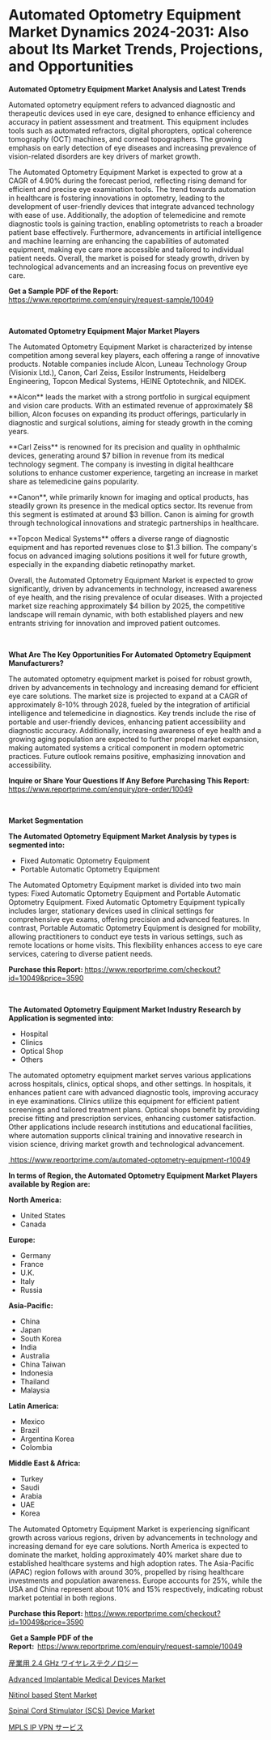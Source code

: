 <p><h1>Automated Optometry Equipment Market Dynamics 2024-2031: Also about Its Market Trends, Projections, and Opportunities</h1></p><p><strong>Automated Optometry Equipment Market Analysis and Latest Trends</strong></p>
<p><p>Automated optometry equipment refers to advanced diagnostic and therapeutic devices used in eye care, designed to enhance efficiency and accuracy in patient assessment and treatment. This equipment includes tools such as automated refractors, digital phoropters, optical coherence tomography (OCT) machines, and corneal topographers. The growing emphasis on early detection of eye diseases and increasing prevalence of vision-related disorders are key drivers of market growth.</p><p>The Automated Optometry Equipment Market is expected to grow at a CAGR of 4.90% during the forecast period, reflecting rising demand for efficient and precise eye examination tools. The trend towards automation in healthcare is fostering innovations in optometry, leading to the development of user-friendly devices that integrate advanced technology with ease of use. Additionally, the adoption of telemedicine and remote diagnostic tools is gaining traction, enabling optometrists to reach a broader patient base effectively. Furthermore, advancements in artificial intelligence and machine learning are enhancing the capabilities of automated equipment, making eye care more accessible and tailored to individual patient needs. Overall, the market is poised for steady growth, driven by technological advancements and an increasing focus on preventive eye care.</p></p>
<p><strong>Get a Sample PDF of the Report:&nbsp;</strong> <a href="https://www.reportprime.com/enquiry/request-sample/10049">https://www.reportprime.com/enquiry/request-sample/10049</a></p>
<p>&nbsp;</p>
<p><strong>Automated Optometry Equipment Major Market Players</strong></p>
<p><p>The Automated Optometry Equipment Market is characterized by intense competition among several key players, each offering a range of innovative products. Notable companies include Alcon, Luneau Technology Group (Visionix Ltd.), Canon, Carl Zeiss, Essilor Instruments, Heidelberg Engineering, Topcon Medical Systems, HEINE Optotechnik, and NIDEK.</p><p>**Alcon** leads the market with a strong portfolio in surgical equipment and vision care products. With an estimated revenue of approximately $8 billion, Alcon focuses on expanding its product offerings, particularly in diagnostic and surgical solutions, aiming for steady growth in the coming years.</p><p>**Carl Zeiss** is renowned for its precision and quality in ophthalmic devices, generating around $7 billion in revenue from its medical technology segment. The company is investing in digital healthcare solutions to enhance customer experience, targeting an increase in market share as telemedicine gains popularity.</p><p>**Canon**, while primarily known for imaging and optical products, has steadily grown its presence in the medical optics sector. Its revenue from this segment is estimated at around $3 billion. Canon is aiming for growth through technological innovations and strategic partnerships in healthcare.</p><p>**Topcon Medical Systems** offers a diverse range of diagnostic equipment and has reported revenues close to $1.3 billion. The company's focus on advanced imaging solutions positions it well for future growth, especially in the expanding diabetic retinopathy market.</p><p>Overall, the Automated Optometry Equipment Market is expected to grow significantly, driven by advancements in technology, increased awareness of eye health, and the rising prevalence of ocular diseases. With a projected market size reaching approximately $4 billion by 2025, the competitive landscape will remain dynamic, with both established players and new entrants striving for innovation and improved patient outcomes.</p></p>
<p>&nbsp;</p>
<p><strong>What Are The Key Opportunities For Automated Optometry Equipment Manufacturers?</strong></p>
<p><p>The automated optometry equipment market is poised for robust growth, driven by advancements in technology and increasing demand for efficient eye care solutions. The market size is projected to expand at a CAGR of approximately 8-10% through 2028, fueled by the integration of artificial intelligence and telemedicine in diagnostics. Key trends include the rise of portable and user-friendly devices, enhancing patient accessibility and diagnostic accuracy. Additionally, increasing awareness of eye health and a growing aging population are expected to further propel market expansion, making automated systems a critical component in modern optometric practices. Future outlook remains positive, emphasizing innovation and accessibility.</p></p>
<p><strong>Inquire or Share Your Questions If Any Before Purchasing This Report:</strong> <a href="https://www.reportprime.com/enquiry/pre-order/10049">https://www.reportprime.com/enquiry/pre-order/10049</a></p>
<p>&nbsp;</p>
<p><strong>Market Segmentation</strong></p>
<p><strong>The Automated Optometry Equipment Market Analysis by types is segmented into:</strong></p>
<p><ul><li>Fixed Automatic Optometry Equipment</li><li>Portable Automatic Optometry Equipment</li></ul></p>
<p><p>The Automated Optometry Equipment market is divided into two main types: Fixed Automatic Optometry Equipment and Portable Automatic Optometry Equipment. Fixed Automatic Optometry Equipment typically includes larger, stationary devices used in clinical settings for comprehensive eye exams, offering precision and advanced features. In contrast, Portable Automatic Optometry Equipment is designed for mobility, allowing practitioners to conduct eye tests in various settings, such as remote locations or home visits. This flexibility enhances access to eye care services, catering to diverse patient needs.</p></p>
<p><strong>Purchase this Report:&nbsp;</strong><a href="https://www.reportprime.com/checkout?id=10049&price=3590">https://www.reportprime.com/checkout?id=10049&price=3590</a></p>
<p>&nbsp;</p>
<p><strong>The Automated Optometry Equipment Market Industry Research by Application is segmented into:</strong></p>
<p><ul><li>Hospital</li><li>Clinics</li><li>Optical Shop</li><li>Others</li></ul></p>
<p><p>The automated optometry equipment market serves various applications across hospitals, clinics, optical shops, and other settings. In hospitals, it enhances patient care with advanced diagnostic tools, improving accuracy in eye examinations. Clinics utilize this equipment for efficient patient screenings and tailored treatment plans. Optical shops benefit by providing precise fitting and prescription services, enhancing customer satisfaction. Other applications include research institutions and educational facilities, where automation supports clinical training and innovative research in vision science, driving market growth and technological advancement.</p></p>
<p><a href="https://www.reportprime.com/automated-optometry-equipment-r10049">&nbsp;https://www.reportprime.com/automated-optometry-equipment-r10049</a></p>
<p><strong>In terms of Region, the Automated Optometry Equipment Market Players available by Region are:</strong></p>
<p>
    <p> <strong> North America: </strong>
        <ul>
            <li>United States</li>
            <li>Canada</li>
        </ul>
        </p> 
    <p> <strong> Europe: </strong>
        <ul>
            <li>Germany</li>
            <li>France</li>
            <li>U.K.</li>
            <li>Italy</li>
            <li>Russia</li>
        </ul>
        </p> 
    <p> <strong> Asia-Pacific: </strong>
        <ul>
            <li>China</li>
            <li>Japan</li>
            <li>South Korea</li>
            <li>India</li>
            <li>Australia</li>
            <li>China Taiwan</li>
            <li>Indonesia</li>
            <li>Thailand</li>
            <li>Malaysia</li>
        </ul>
        </p> 
    <p> <strong> Latin America: </strong>
        <ul>
            <li>Mexico</li>
            <li>Brazil</li>
            <li>Argentina Korea</li>
            <li>Colombia</li>
        </ul>
        </p> 
    <p> <strong> Middle East & Africa: </strong>
        <ul>
            <li>Turkey</li>
            <li>Saudi</li>
            <li>Arabia</li>
            <li>UAE</li>
            <li>Korea</li>
        </ul>
    </p>
    </p>
<p><p>The Automated Optometry Equipment Market is experiencing significant growth across various regions, driven by advancements in technology and increasing demand for eye care solutions. North America is expected to dominate the market, holding approximately 40% market share due to established healthcare systems and high adoption rates. The Asia-Pacific (APAC) region follows with around 30%, propelled by rising healthcare investments and population awareness. Europe accounts for 25%, while the USA and China represent about 10% and 15% respectively, indicating robust market potential in both regions.</p></p>
<p><strong>Purchase this Report: </strong><a href="https://www.reportprime.com/checkout?id=10049&price=3590">https://www.reportprime.com/checkout?id=10049&price=3590</a></p>
<p>&nbsp;<strong>Get a Sample PDF of the Report:&nbsp;&nbsp;</strong><a href="https://www.reportprime.com/enquiry/request-sample/10049">https://www.reportprime.com/enquiry/request-sample/10049</a></p>
<p><strong></strong></p>
<p><p><a href="https://medium.com/@harper17bmoles/industrial-2-4-3434241c702e">産業用 2.4 GHz ワイヤレステクノロジー</a></p><p><a href="https://issuu.com/reportprime-2/docs/advanced-implantable-medical-device_f2f97c07dc3392">Advanced Implantable Medical Devices Market</a></p><p><a href="https://github.com/tamvrosiya/Market-Research-Report-List-5/blob/main/nitinol-based-stent-market.md">Nitinol based Stent Market</a></p><p><a href="https://medium.com/@nettieboyle39/the-spinal-cord-stimulator-scs-device-market-report-analyzes-important-operational-and-e71959837ba9">Spinal Cord Stimulator (SCS) Device Market</a></p><p><a href="https://medium.com/@mandysw5k1a/mpls-ip-vpn-services-market-%E3%81%AE%E3%82%B0%E3%83%AD%E3%83%BC%E3%83%90%E3%83%AB%E5%B8%82%E5%A0%B4%E6%A6%82%E8%A6%81%E3%81%AF-%E4%B8%96%E7%95%8C%E3%81%8A%E3%82%88%E3%81%B3%E4%B8%BB%E8%A6%81%E5%B8%82%E5%A0%B4%E3%81%AB%E3%81%8A%E3%81%91%E3%82%8B%E6%A5%AD%E7%95%8C%E3%81%AB%E5%BD%B1%E9%9F%BF%E3%82%92%E4%B8%8E%E3%81%88%E3%82%8B%E4%B8%BB%E8%A6%81%E3%81%AA%E3%83%88%E3%83%AC%E3%83%B3%E3%83%89%E3%81%AB%E3%81%A4%E3%81%84%E3%81%A6-%E7%8B%AC%E8%87%AA%E3%81%AE%E8%A6%96%E7%82%B9%E3%82%92%E6%8F%90%E4%BE%9B%E3%81%97%E3%81%BE%E3%81%99-4a2e860de4e6">MPLS IP VPN サービス</a></p></p>